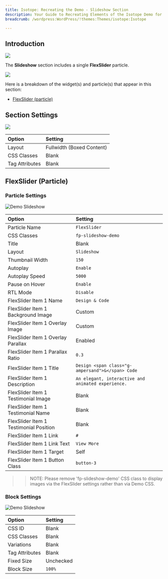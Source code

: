 ```yaml
---
title: Isotope: Recreating the Demo - Slideshow Section
description: Your Guide to Recreating Elements of the Isotope Demo for WordPress
breadcrumb: /wordpress:WordPress/!themes:Themes/isotope:Isotope

---
```


## Introduction

![](assets/demo_2.jpeg)

The **Slideshow** section includes a single **FlexSlider** particle.

![](assets/home_slideshow.jpeg)

Here is a breakdown of the widget(s) and particle(s) that appear in this section:

* [FlexSlider (particle)](#flexslider-(particle))

## Section Settings

![](assets/demo_slideshow_settings.jpeg)

| Option           | Setting                   |
| :--------------- | :----------               |
| Layout           | Fullwidth (Boxed Content) |
| CSS Classes      | Blank                     |
| Tag Attributes   | Blank                     |

## FlexSlider (Particle)

### Particle Settings

![Demo Slideshow](demo_slideshow_1.jpeg)

| Option                                 | Setting                                            |
| :-----                                 | :-----                                             |
| Particle Name                          | `FlexSlider`                                       |
| CSS Classes                            | `fp-slideshow-demo`                                |
| Title                                  | Blank                                              |
| Layout                                 | `Slideshow`                                        |
| Thumbnail Width                        | `150`                                              |
| Autoplay                               | `Enable`                                           |
| Autoplay Speed                         | `5000`                                             |
| Pause on Hover                         | `Enable`                                           |
| RTL Mode                               | `Disable`                                          |
| FlexSlider Item 1 Name                 | `Design & Code`                                    |
| FlexSlider Item 1 Background Image     | Custom                                             |
| FlexSlider Item 1 Overlay Image        | Custom                                             |
| FlexSlider Item 1 Overlay Parallax     | Enabled                                            |
| FlexSlider Item 1 Parallax Ratio       | `0.3`                                              |
| FlexSlider Item 1 Title                | `Design <span class="g-ampersand">&</span> Code`   |
| FlexSlider Item 1 Description          | `An elegant, interactive and animated experience.` |
| FlexSlider Item 1 Testimonial Image    | Blank                                              |
| FlexSlider Item 1 Testimonial Name     | Blank                                              |
| FlexSlider Item 1 Testimonial Position | Blank                                              |
| FlexSlider Item 1 Link                 | `#`                                                |
| FlexSlider Item 1 Link Text            | `View More`                                        |
| FlexSlider Item 1 Target               | Self                                               |
| FlexSlider Item 1 Button Class         | `button-3`                                         |

>> NOTE: Please remove 'fp-slideshow-demo' CSS class to display images via the FlexSlider settings rather than via Demo CSS.

### Block Settings

![Demo Slideshow](demo_slideshow_2.jpeg)

| Option         | Setting   |
| :-----         | :-----    |
| CSS ID         | Blank     |
| CSS Classes    | Blank     |
| Variations     | Blank     |
| Tag Attributes | Blank     |
| Fixed Size     | Unchecked |
| Block Size     | `100%`    |


